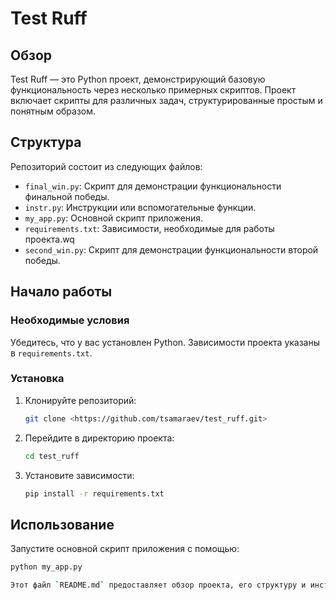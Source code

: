 # Test Ruff

## Обзор
Test Ruff — это Python проект, демонстрирующий базовую функциональность через несколько примерных скриптов. Проект включает скрипты для различных задач, структурированные простым и понятным образом.

## Структура
Репозиторий состоит из следующих файлов:
- `final_win.py`: Скрипт для демонстрации функциональности финальной победы.
- `instr.py`: Инструкции или вспомогательные функции.
- `my_app.py`: Основной скрипт приложения.
- `requirements.txt`: Зависимости, необходимые для работы проекта.wq
- `second_win.py`: Скрипт для демонстрации функциональности второй победы.

## Начало работы

### Необходимые условия
Убедитесь, что у вас установлен Python. Зависимости проекта указаны в `requirements.txt`.

### Установка
1. Клонируйте репозиторий:
    ```bash
    git clone <https://github.com/tsamaraev/test_ruff.git>
    ```
2. Перейдите в директорию проекта:
    ```bash
    cd test_ruff
    ```
3. Установите зависимости:
    ```bash
    pip install -r requirements.txt
    ```

## Использование
Запустите основной скрипт приложения с помощью:
```bash
python my_app.py

Этот файл `README.md` предоставляет обзор проекта, его структуру и инструкции по настройке и использованию.